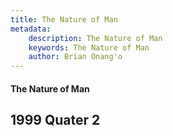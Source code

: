 ```yaml
---
title: The Nature of Man
metadata:
    description: The Nature of Man
    keywords: The Nature of Man
    author: Brian Onang'o
---
```


#### The Nature of Man

## 1999 Quater 2
